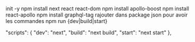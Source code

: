 init -y
npm install next react react-dom
npm install apollo-boost
npm install react-apollo
npm install graphql-tag
rajouter dans package json pour avoir les commandes npm run {dev|build|start}

"scripts": {
    "dev": "next",
    "build": "next build",
    "start": "next start"
  },
  
